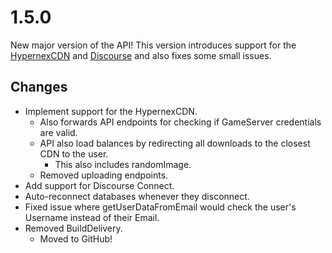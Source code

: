 # 1.5.0

New major version of the API! This version introduces support for the [HypernexCDN](https://github.com/TigersUniverse/HypernexCDN) and [Discourse](https://www.discourse.org/) and also fixes some small issues.

## Changes

+ Implement support for the HypernexCDN.
  + Also forwards API endpoints for checking if GameServer credentials are valid.
  + API also load balances by redirecting all downloads to the closest CDN to the user.
    + This also includes randomImage.
  + Removed uploading endpoints.
+ Add support for Discourse Connect.
+ Auto-reconnect databases whenever they disconnect.
+ Fixed issue where getUserDataFromEmail would check the user's Username instead of their Email.
+ Removed BuildDelivery.
  + Moved to GitHub!